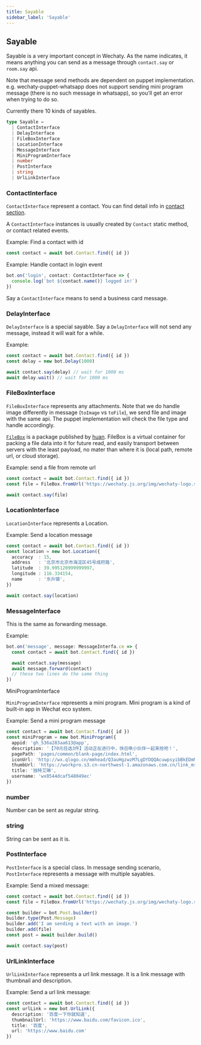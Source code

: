 ```yaml
---
title: Sayable
sidebar_label: 'Sayable'
---
```


## Sayable

Sayable is a very important concept in Wechaty. As the name indicates, it means anything you can send as a message through ```contact.say``` or ```room.say``` api.

Note that message send methods are dependent on puppet implementation. e.g. wechaty-puppet-whatsapp does not support sending mini program message (there is no such message in whatsapp), so you'll get an error when trying to do so.

Currently there 10 kinds of sayables.

```ts
type Sayable =
  | ContactInterface
  | DelayInterface
  | FileBoxInterface
  | LocationInterface
  | MessageInterface
  | MiniProgramInterface
  | number
  | PostInterface
  | string
  | UrlLinkInterface
```

### ContactInterface

```ContactInterface``` represent a contact. You can find detail info in [contact section](./contact).

A ```ContactInterface``` instances is usually created by ```Contact``` static method, or contact related events.

Example: Find a contact with id

```ts
const contact = await bot.Contact.find({ id })
```

Example: Handle contact in login event

```ts
bot.on('login', contact: ContactInterface => {
  console.log(`bot ${contact.name()} logged in!`)
})
```

Say a ```ContactInterface``` means to send a business card message.

### DelayInterface

```DelayInterface``` is a special sayable. Say a ```DelayInterface``` will not send any message, instead it will wait for a while.

Example:

```ts
const contact = await bot.Contact.find({ id })
const delay = new bot.Delay(1000)

await contact.say(delay) // wait for 1000 ms
await delay.wait() // wait for 1000 ms
```

### FileBoxInterface

```FileBoxInterface``` represents any attachments. Note that we do handle image differently in message (```toImage``` vs ```toFile```), we send file and image with the same api. The puppet implementation will check the file type and handle accordingly.

[```FileBox```](https://github.com/huan/file-box) is a package published by [huan](https://github.com/huan). FileBox is a virtual container for packing a file data into it for future read, and easily transport between servers with the least payload, no mater than where it is (local path, remote url, or cloud storage).

Example: send a file from remote url

```ts
const contact = await bot.Contact.find({ id })
const file = FileBox.fromUrl('https://wechaty.js.org/img/wechaty-logo.svg')

await contact.say(file)
```

### LocationInterface

```LocationInterface``` represents a Location.

Example: Send a location message

```ts
const contact = await bot.Contact.find({ id })
const location = new bot.Location({
  accuracy  : 15,
  address   : '北京市北京市海淀区45号成府路',
  latitude  : 39.995120999999997,
  longitude : 116.334154,
  name      : '东升镇',
})

await contact.say(location)
```

### MessageInterface

This is the same as forwarding message.

Example:

```ts
bot.on('message', message: MessageInterfa.ce => {
  const contact = await bot.Contact.find({ id })

  await contact.say(message)
  await message.forward(contact)
  // these two lines do the same thing
})
```

MiniProgramInterface

```MiniProgramInterface``` represents a mini program. Mini program is a kind of built-in app in Wechat eco system.

Example: Send a mini program message

```ts
const contact = await bot.Contact.find({ id })
const miniProgram = new bot.MiniProgram({
  appid: 'gh_536a283aa613@app',
  description: '【70元任选3件】活动正在进行中，快召唤小伙伴一起来抢吧！',
  pagePath: 'pages/common/blank-page/index.html',
  iconUrl: 'http://wx.qlogo.cn/mmhead/Q3auHgzwzM7LgDYDQQAcuwpsyibBkEDmMIWEaxDQXwL8EoLxEicrUyjA/96',
  thumbUrl: 'https://workpro.s3.cn-northwest-1.amazonaws.com.cn/link_msg/17885ce3-ec04-4c09-bef8-5a9f67533595/7c390302-3da8-4cf1-9ce5-19b4ae22ca83.jpg',
  title: '独特艾琳',
  username: 'wx8544dcaf548049ec'
})
```

### number

Number can be sent as regular string.

### string

String can be sent as it is.

### PostInterface

```PostInterface``` is a special class. In message sending scenario, ```PostInterface``` represents a message with multiple sayables.

Example: Send a mixed message:

```ts
const contact = await bot.Contact.find({ id })
const file = FileBox.fromUrl('https://wechaty.js.org/img/wechaty-logo.svg')

const builder = bot.Post.builder()
builder.type(Post.Message)
builder.add('I am sending a text with an image.')
builder.add(file)
const post = await builder.build()

await contact.say(post)
```

### UrlLinkInterface

```UrlLinkInterface``` represents a url link message. It is a link message with thumbnail and description.

Example: Send a url link message:

```ts
const contact = await bot.Contact.find({ id })
const urlLink = new bot.UrlLink({
  description: '百度一下你就知道',
  thumbnailUrl: 'https://www.baidu.com/favicon.ico',
  title: '百度',
  url: 'https://www.baidu.com'
})

```
